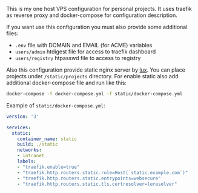 This is my one host VPS configuration for personal projects. It uses traefik as
reverse proxy and docker-compose for configuration description.

If you want use this configuration you must also provide some additional files:
- `.env` file with DOMAIN and EMAIL (for ACME) variables
- `users/admin` htdigest file for access to traefik dashboard
- `users/registry` htpasswd file to access to registry

Also this configuration provide static nginx server by
[lux](https://github.com/gudn/lux). You can place projects under `/static/projects`
directory. For enable static also add additional docker-compose file and run
like this:

``` sh
docker-compose -f docker-compose.yml -f static/docker-compose.yml
```

Example of `static/docker-compose.yml`:

``` yaml
version: '3'

services:
  static:
    container_name: static
    build: ./static
    networks:
    - intranet
    labels:
    - "traefik.enable=true"
    - "traefik.http.routers.static.rule=Host(`static.example.com`)"
    - "traefik.http.routers.static.entrypoints=websecure"
    - "traefik.http.routers.static.tls.certresolver=leresolver"
```
